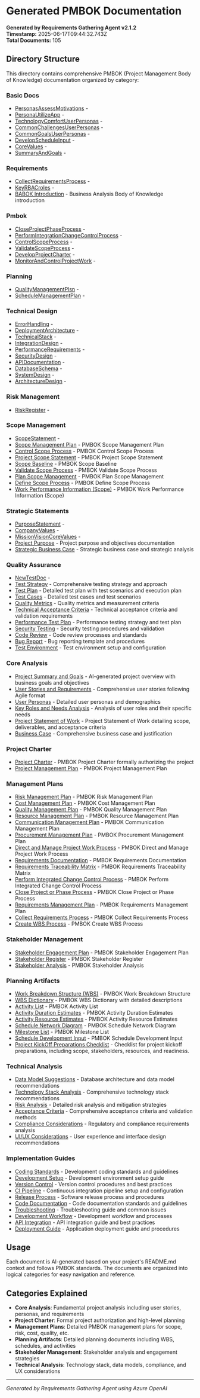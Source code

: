 # Generated PMBOK Documentation

**Generated by Requirements Gathering Agent v2.1.2**  
**Timestamp:** 2025-06-17T09:44:32.743Z  
**Total Documents:** 105

## Directory Structure

This directory contains comprehensive PMBOK (Project Management Body of Knowledge) documentation organized by category:


### Basic Docs

- [PersonasAssessMotivations](basic-docs\basic-docs\personas-assess-motivations.md) - 
- [PersonaUtilizeApp](basic-docs\basic-docs\persona-utilize-app.md) - 
- [TechnologyComfortUserPersonas](basic-docs\basic-docs\technology-comfort-user-personas.md) - 
- [CommonChallengesUserPersonas](basic-docs\basic-docs\common-challenges-user-personas.md) - 
- [CommonGoalsUserPersonas](basic-docs\basic-docs\common-goals-user-personas.md) - 
- [DevelopScheduleInput](basic-docs\basic-docs\develop-schedule-input.md) - 
- [CoreValues](basic-docs\basic-docs\core-values.md) - 
- [SummaryAndGoals](basic-docs\basic-docs\summary-and-goals.md) - 

### Requirements

- [CollectRequirementsProcess](requirements\requirements\collect-requirements-process.md) - 
- [KeyRBACroles](requirements\requirements\key-rbacroles.md) - 
- [BABOK Introduction](requirements\BABOK\babokintroduction.md) - Business Analysis Body of Knowledge introduction

### Pmbok

- [CloseProjectPhaseProcess](pmbok\pmbok\close-project-phase-process.md) - 
- [PerformIntegrationChangeControlProcess](pmbok\pmbok\perform-integration-change-control-process.md) - 
- [ControlScopeProcess](pmbok\pmbok\control-scope-process.md) - 
- [ValidateScopeProcess](pmbok\pmbok\validate-scope-process.md) - 
- [DevelopProjectCharter](pmbok\pmbok\develop-project-charter.md) - 
- [MonitorAndControlProjectWork](pmbok\pmbok\monitor-and-control-project-work.md) - 

### Planning

- [QualityManagementPlsn](planning\planning\quality-management-plsn.md) - 
- [ScheduleManagementPlan](planning\planning\schedule-management-plan.md) - 

### Technical Design

- [ErrorHandling](technical-design\technical-design\error-handling.md) - 
- [DeploymentArchitecture](technical-design\technical-design\deployment-architecture.md) - 
- [TechnicalStack](technical-design\technical-design\technical-stack.md) - 
- [IntegrationDesign](technical-design\technical-design\integration-design.md) - 
- [PerformanceRequirements](technical-design\technical-design\performance-requirements.md) - 
- [SecurityDesign](technical-design\technical-design\security-design.md) - 
- [APIDocumentation](technical-design\technical-design\apidocumentation.md) - 
- [DatabaseSchema](technical-design\technical-design\database-schema.md) - 
- [SystemDesign](technical-design\technical-design\system-design.md) - 
- [ArchitectureDesign](technical-design\technical-design\architecture-design.md) - 

### Risk Management

- [RiskRegister](risk-management\risk-management\risk-register.md) - 

### Scope Management

- [ScopeStatement](scope-management\scope-management\scope-statement.md) - 
- [Scope Management Plan](scope-management\scope-management\scope-management-plan.md) - PMBOK Scope Management Plan
- [Control Scope Process](scope-management\scope-management\control-scope.md) - PMBOK Control Scope Process
- [Project Scope Statement](scope-management\scope-management\project-scope-statement.md) - PMBOK Project Scope Statement
- [Scope Baseline](scope-management\scope-management\scope-baseline.md) - PMBOK Scope Baseline
- [Validate Scope Process](scope-management\scope-management\validate-scope.md) - PMBOK Validate Scope Process
- [Plan Scope Management](scope-management\scope-management\plan-scope-management.md) - PMBOK Plan Scope Management
- [Define Scope Process](scope-management\scope-management\define-scope.md) - PMBOK Define Scope Process
- [Work Performance Information (Scope)](scope-management\scope-management\work-performance-information-scope.md) - PMBOK Work Performance Information (Scope)

### Strategic Statements

- [PurposeStatement](strategic-statements\strategic-statements\purpose-statement.md) - 
- [CompanyValues](strategic-statements\strategic-statements\company-values.md) - 
- [MissionVisionCoreValues](strategic-statements\strategic-statements\mission-vision-core-values.md) - 
- [Project Purpose](strategic-statements\project-purpose.md) - Project purpose and objectives documentation
- [Strategic Business Case](strategic-statements\strategic-statements\strategic-business-case.md) - Strategic business case and strategic analysis

### Quality Assurance

- [NewTestDoc](quality-assurance\quality-assurance\new-test-doc.md) - 
- [Test Strategy](quality-assurance\quality-assurance\test-strategy.md) - Comprehensive testing strategy and approach
- [Test Plan](quality-assurance\quality-assurance\test-plan.md) - Detailed test plan with test scenarios and execution plan
- [Test Cases](quality-assurance\quality-assurance\test-cases.md) - Detailed test cases and test scenarios
- [Quality Metrics](quality-assurance\quality-assurance\quality-metrics.md) - Quality metrics and measurement criteria
- [Technical Acceptance Criteria](quality-assurance\quality-assurance\tech-acceptance-criteria.md) - Technical acceptance criteria and validation requirements
- [Performance Test Plan](quality-assurance\quality-assurance\performance-test-plan.md) - Performance testing strategy and test plan
- [Security Testing](quality-assurance\quality-assurance\security-testing.md) - Security testing procedures and validation
- [Code Review](quality-assurance\quality-assurance\code-review.md) - Code review processes and standards
- [Bug Report](quality-assurance\quality-assurance\bug-report.md) - Bug reporting template and procedures
- [Test Environment](quality-assurance\quality-assurance\test-environment.md) - Test environment setup and configuration

### Core Analysis

- [Project Summary and Goals](core-analysis\project-summary.md) - AI-generated project overview with business goals and objectives
- [User Stories and Requirements](core-analysis\user-stories.md) - Comprehensive user stories following Agile format
- [User Personas](core-analysis\user-personas.md) - Detailed user personas and demographics
- [Key Roles and Needs Analysis](core-analysis\key-roles-and-needs.md) - Analysis of user roles and their specific needs
- [Project Statement of Work](core-analysis\project-statement-of-work.md) - Project Statement of Work detailing scope, deliverables, and acceptance criteria
- [Business Case](core-analysis\business-case.md) - Comprehensive business case and justification

### Project Charter

- [Project Charter](project-charter\project-charter.md) - PMBOK Project Charter formally authorizing the project
- [Project Management Plan](project-charter\project-management-plan.md) - PMBOK Project Management Plan

### Management Plans

- [Risk Management Plan](management-plans\risk-management-plan.md) - PMBOK Risk Management Plan
- [Cost Management Plan](management-plans\cost-management-plan.md) - PMBOK Cost Management Plan
- [Quality Management Plan](management-plans\quality-management-plan.md) - PMBOK Quality Management Plan
- [Resource Management Plan](management-plans\resource-management-plan.md) - PMBOK Resource Management Plan
- [Communication Management Plan](management-plans\communication-management-plan.md) - PMBOK Communication Management Plan
- [Procurement Management Plan](management-plans\procurement-management-plan.md) - PMBOK Procurement Management Plan
- [Direct and Manage Project Work Process](management-plans\direct-and-manage-project-work.md) - PMBOK Direct and Manage Project Work Process
- [Requirements Documentation](management-plans\requirements-documentation.md) - PMBOK Requirements Documentation
- [Requirements Traceability Matrix](management-plans\requirements-traceability-matrix.md) - PMBOK Requirements Traceability Matrix
- [Perform Integrated Change Control Process](management-plans\perform-integrated-change-control.md) - PMBOK Perform Integrated Change Control Process
- [Close Project or Phase Process](management-plans\close-project-or-phase.md) - PMBOK Close Project or Phase Process
- [Requirements Management Plan](management-plans\requirements-management-plan.md) - PMBOK Requirements Management Plan
- [Collect Requirements Process](management-plans\collect-requirements.md) - PMBOK Collect Requirements Process
- [Create WBS Process](management-plans\create-wbs.md) - PMBOK Create WBS Process

### Stakeholder Management

- [Stakeholder Engagement Plan](stakeholder-management\stakeholder-management\stakeholder-engagement-plan.md) - PMBOK Stakeholder Engagement Plan
- [Stakeholder Register](stakeholder-management\stakeholder-management\stakeholder-register.md) - PMBOK Stakeholder Register
- [Stakeholder Analysis](stakeholder-management\stakeholder-management\stakeholder-analysis.md) - PMBOK Stakeholder Analysis

### Planning Artifacts

- [Work Breakdown Structure (WBS)](planning-artifacts\work-breakdown-structure.md) - PMBOK Work Breakdown Structure
- [WBS Dictionary](planning-artifacts\wbs-dictionary.md) - PMBOK WBS Dictionary with detailed descriptions
- [Activity List](planning-artifacts\activity-list.md) - PMBOK Activity List
- [Activity Duration Estimates](planning-artifacts\activity-duration-estimates.md) - PMBOK Activity Duration Estimates
- [Activity Resource Estimates](planning-artifacts\activity-resource-estimates.md) - PMBOK Activity Resource Estimates
- [Schedule Network Diagram](planning-artifacts\schedule-network-diagram.md) - PMBOK Schedule Network Diagram
- [Milestone List](planning-artifacts\milestone-list.md) - PMBOK Milestone List
- [Schedule Development Input](planning-artifacts\schedule-development-input.md) - PMBOK Schedule Development Input
- [Project KickOff Preparations Checklist](planning-artifacts\Project-KickOff-Preprations-CheckList.md) - Checklist for project kickoff preparations, including scope, stakeholders, resources, and readiness.

### Technical Analysis

- [Data Model Suggestions](technical-analysis\data-model-suggestions.md) - Database architecture and data model recommendations
- [Technology Stack Analysis](technical-analysis\tech-stack-analysis.md) - Comprehensive technology stack recommendations
- [Risk Analysis](technical-analysis\risk-analysis.md) - Detailed risk analysis and mitigation strategies
- [Acceptance Criteria](technical-analysis\acceptance-criteria.md) - Comprehensive acceptance criteria and validation methods
- [Compliance Considerations](technical-analysis\compliance-considerations.md) - Regulatory and compliance requirements analysis
- [UI/UX Considerations](technical-analysis\ui-ux-considerations.md) - User experience and interface design recommendations

### Implementation Guides

- [Coding Standards](implementation-guides\implementation-guides\coding-standards.md) - Development coding standards and guidelines
- [Development Setup](implementation-guides\implementation-guides\development-setup.md) - Development environment setup guide
- [Version Control](implementation-guides\implementation-guides\version-control.md) - Version control procedures and best practices
- [CI Pipeline](implementation-guides\implementation-guides\ci-pipeline.md) - Continuous integration pipeline setup and configuration
- [Release Process](implementation-guides\implementation-guides\release-process.md) - Software release process and procedures
- [Code Documentation](implementation-guides\implementation-guides\code-documentation.md) - Code documentation standards and guidelines
- [Troubleshooting](implementation-guides\implementation-guides\troubleshooting.md) - Troubleshooting guide and common issues
- [Development Workflow](implementation-guides\implementation-guides\development-workflow.md) - Development workflow and processes
- [API Integration](implementation-guides\implementation-guides\api-integration.md) - API integration guide and best practices
- [Deployment Guide](implementation-guides\implementation-guides\deployment-guide.md) - Application deployment guide and procedures

## Usage

Each document is AI-generated based on your project's README.md context and follows PMBOK standards. The documents are organized into logical categories for easy navigation and reference.

## Categories Explained

- **Core Analysis**: Fundamental project analysis including user stories, personas, and requirements
- **Project Charter**: Formal project authorization and high-level planning
- **Management Plans**: Detailed PMBOK management plans for scope, risk, cost, quality, etc.
- **Planning Artifacts**: Detailed planning documents including WBS, schedules, and activities
- **Stakeholder Management**: Stakeholder analysis and engagement strategies
- **Technical Analysis**: Technology stack, data models, compliance, and UX considerations

---
*Generated by Requirements Gathering Agent using Azure OpenAI*
